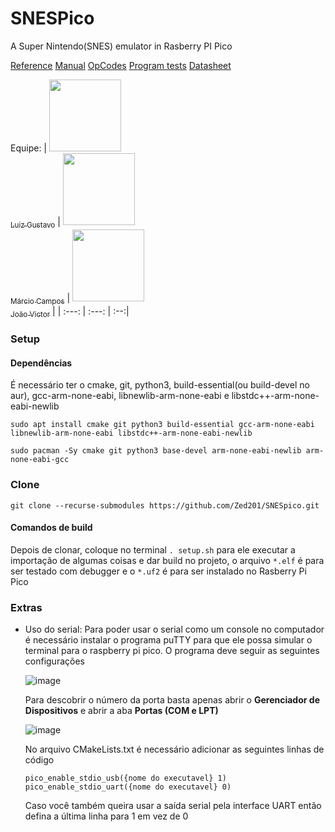 # SNESPico

A Super Nintendo(SNES) emulator in Rasberry PI Pico

[Reference](https://wiki.superfamicom.org/65816-reference)
[Manual](https://web.archive.org/web/20221112231515if_/http://archive.6502.org/datasheets/wdc_65816_programming_manual.pdf)
[OpCodes](https://undisbeliever.net/snesdev/65816-opcodes.html)
[Program tests](https://github.com/bbbradsmith/SNES_stuff.git)
[Datasheet](https://westerndesigncenter.com/wdc/documentation/w65c816s.pdf)


Equipe:
| [<img src="https://avatars.githubusercontent.com/u/96800329?v=4" width=115><br><sub>Luiz Gustavo</sub>](https://github.com/Zed201) |  [<img src="https://avatars.githubusercontent.com/u/123107373?v=4" width=115><br><sub>Márcio Campos</sub>](https://github.com/MAACJR032)  | [<img src="https://avatars.githubusercontent.com/u/98539736?v=4" width=115><br><sub>João Victor</sub>](https://github.com/jambis-prg) |
| :---: | :---: | :--:|


### Setup
#### Dependências
É necessário ter o cmake, git, python3, build-essential(ou build-devel no aur), gcc-arm-none-eabi, libnewlib-arm-none-eabi e libstdc++-arm-none-eabi-newlib
```
sudo apt install cmake git python3 build-essential gcc-arm-none-eabi libnewlib-arm-none-eabi libstdc++-arm-none-eabi-newlib
```

```
sudo pacman -Sy cmake git python3 base-devel arm-none-eabi-newlib arm-none-eabi-gcc
```

### Clone
```
git clone --recurse-submodules https://github.com/Zed201/SNESpico.git
```

#### Comandos de build
Depois de clonar, coloque no terminal `. setup.sh` para ele executar a importação de algumas coisas e dar build no projeto, o arquivo `*.elf` é para ser testado com debugger e o `*.uf2` é para ser instalado no Rasberry Pi Pico

### Extras
- Uso do serial: Para poder usar o serial como um console no computador é necessário instalar o programa puTTY para que ele possa simular o terminal para o raspberry pi pico. O programa deve seguir as seguintes configurações
  
  ![image](https://github.com/user-attachments/assets/5274ac69-c26f-44b3-91ff-340a5a579c71)

  Para descobrir o número da porta basta apenas abrir o **Gerenciador de Dispositivos** e abrir a aba **Portas (COM e LPT)**
  
  ![image](https://github.com/user-attachments/assets/e9a5f109-c928-4c38-81aa-dc4bbd121f77)

  No arquivo CMakeLists.txt é necessário adicionar as seguintes linhas de código
  ```
  pico_enable_stdio_usb({nome do executavel} 1)
  pico_enable_stdio_uart({nome do executavel} 0)
  ```
  Caso você também queira usar a saída serial pela interface UART então defina a última linha para 1 em vez de 0

